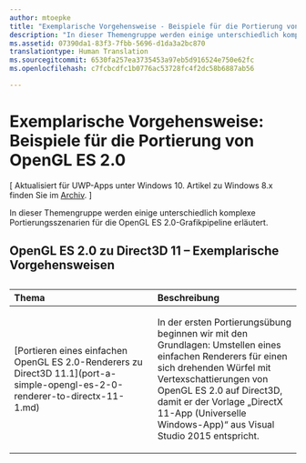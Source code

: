 ```yaml
---
author: mtoepke
title: "Exemplarische Vorgehensweise - Beispiele für die Portierung von OpenGL ES 2.0"
description: "In dieser Themengruppe werden einige unterschiedlich komplexe Portierungsszenarien für die OpenGL ES 2.0-Grafikpipeline erläutert."
ms.assetid: 07390da1-83f3-7fbb-5696-d1da3a2bc870
translationtype: Human Translation
ms.sourcegitcommit: 6530fa257ea3735453a97eb5d916524e750e62fc
ms.openlocfilehash: c7fcbcdfc1b0776ac53728fc4f2dc58b6887ab56

---
```


# Exemplarische Vorgehensweise: Beispiele für die Portierung von OpenGL ES 2.0


\[ Aktualisiert für UWP-Apps unter Windows 10. Artikel zu Windows 8.x finden Sie im [Archiv](http://go.microsoft.com/fwlink/p/?linkid=619132). \]

In dieser Themengruppe werden einige unterschiedlich komplexe Portierungsszenarien für die OpenGL ES 2.0-Grafikpipeline erläutert.

## OpenGL ES 2.0 zu Direct3D 11 – Exemplarische Vorgehensweisen

## 
<table>
<colgroup>
<col width="50%" />
<col width="50%" />
</colgroup>
<thead>
<tr class="header">
<th align="left">Thema</th>
<th align="left">Beschreibung</th>
</tr>
</thead>
<tbody>
<tr class="odd">
<td align="left"><p>[Portieren eines einfachen OpenGL ES 2.0-Renderers zu Direct3D 11.1](port-a-simple-opengl-es-2-0-renderer-to-directx-11-1.md)</p></td>
<td align="left"><p>In der ersten Portierungsübung beginnen wir mit den Grundlagen: Umstellen eines einfachen Renderers für einen sich drehenden Würfel mit Vertexschattierungen von OpenGL ES 2.0 auf Direct3D, damit er der Vorlage „DirectX 11-App (Universelle Windows-App)“ aus Visual Studio 2015 entspricht.</p></td>
</tr>
</tbody>
</table>

 

 

 







<!--HONumber=Jun16_HO4-->


